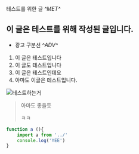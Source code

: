 테스트를 위한 글
*^*MET*^*

## 이 글은 테스트를 위해 작성된 글입니다.


- 광고 구분선
*^*ADV*^*

1. 이 글은 테스트입니다
2. 이 글도 테스트입니다
3. 이 글은 테스트인데요
4. 아마도 이글은 테스트입니다.

<img src="/img/test.png" alt="테스트하는거">

> 아마도 좋을듯
>
> ㅋㅋ

``` js prettyprint-js
function a (){
    import a from '../'
    console.log('YEE')
}

```